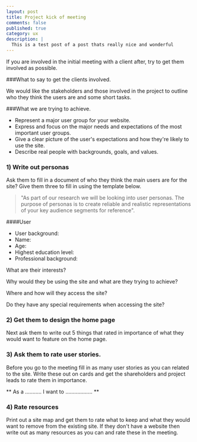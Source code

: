 ```yaml
---
layout: post
title: Project kick of meeting
comments: false
published: true
category: ux
description: |
  This is a test post of a post thats really nice and wonderful
---
```


If you are involved in the initial meeting with a client after, try to get them involved as possible.

###What to say to get the clients involved.

We would like the stakeholders and those involved in the project to outline who they think the users are and some short tasks.

###What we are trying to achieve.
* Represent a major user group for your website.
* Express and focus on the major needs and expectations of the most important user groups.
* Give a clear picture of the user's expectations and how they're likely to use the site.
* Describe real people with backgrounds, goals, and values.

### 1) Write out personas
Ask them to fill in a document of who they think the main users are for the site? Give them three to fill in using the template below.

> "As part of our research we will be looking into user personas. The purpose of personas is to create reliable and realistic representations of your key audience segments for reference".

####User
* User background:
* Name:
* Age:
* Highest education level:
* Professional background:

What are their interests?

Why would they be using the site and what are they trying to achieve?

Where and how will they access the site?

Do they have any special requirements when accessing the site?


### 2) Get them to design the home page
Next ask them to write out 5 things that rated in importance of what they would want to feature on the home page.

### 3) Ask them to rate user stories.
Before you go to the meeting fill in as many user stories as you can related to the site. Write these out on cards and get the shareholders and project leads to rate them in importance.

** As a ........... I want to .................. **


### 4) Rate resources
Print out a site map and get them to rate what to keep and what they would want to remove from the existing site. If they don't have a website then write out as many resources as you can and rate these in the meeting.
